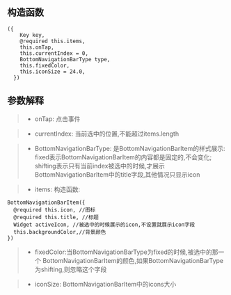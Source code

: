 ## 构造函数

```
({
    Key key,
    @required this.items,
    this.onTap,
    this.currentIndex = 0,
    BottomNavigationBarType type,
    this.fixedColor,
    this.iconSize = 24.0,
  }) 
```

## 参数解释

>* onTap: 点击事件

>* currentIndex: 当前选中的位置,不能超过items.length

>* BottomNavigationBarType: 是BottomNavigationBarItem的样式展示: fixed表示BottomNavigationBarItem的内容都是固定的,不会变化; shifting表示只有当前index被选中的时候,才展示BottomNavigationBarItem中的title字段,其他情况只显示icon

>* items: 构造函数:

```
BottomNavigationBarItem({
  @required this.icon, //图标
  @required this.title, //标题
  Widget activeIcon, //被选中的时候展示的icon,不设置就展示icon字段
  this.backgroundColor,//背景颜色
})
```


>* fixedColor:当BottomNavigationBarType为fixed的时候,被选中的那一个
BottomNavigationBarItem的颜色,如果BottomNavigationBarType为shifting,则忽略这个字段

>* iconSize:  BottomNavigationBarItem中的icons大小
